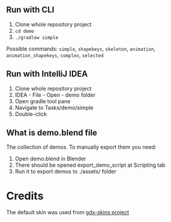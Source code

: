 ## Run with CLI
1. Clone whole repository project
2. `cd demo`
3. `./gradlew simple`

Possible commands: `simple`, `shapekeys`, `skeleton`, `animation`, `animation_shapekeys`, `complex`, `selected`

## Run with IntelliJ IDEA
1. Clone whole repository project
2. IDEA - File - Open - demo folder 
3. Open gradle tool pane
4. Navigate to Tasks/demo/simple
5. Double-click

## What is demo.blend file
The collection of demos.
To manually export them you need:
1. Open demo.blend in Blender
2. There should be opened export_demo_script at Scripting tab
3. Run it to export demos to ./assets/ folder

# Credits
The default skin was used from [gdx-skins project](https://github.com/czyzby/gdx-skins) 